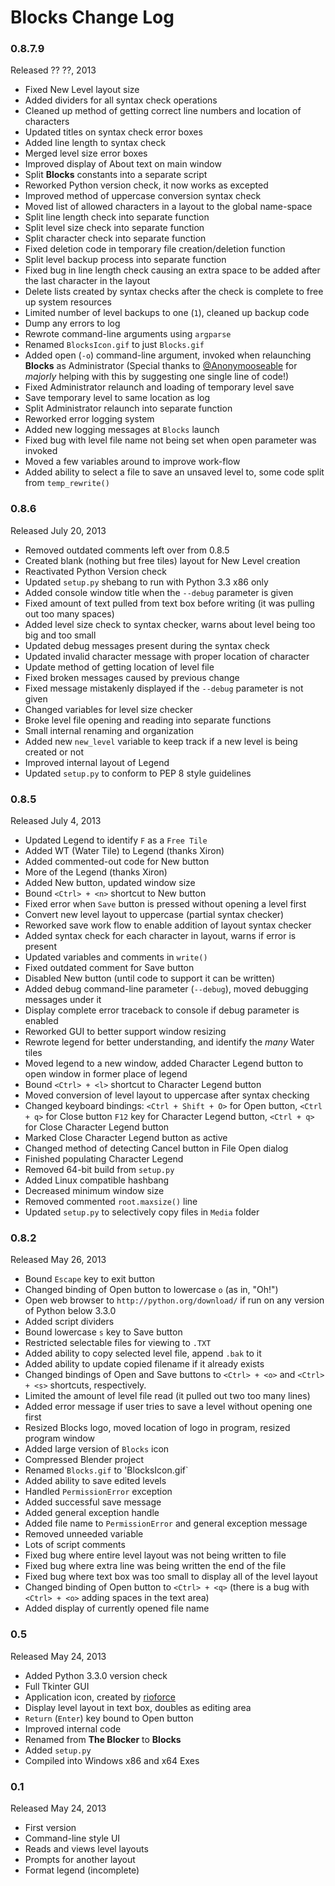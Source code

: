 Blocks Change Log
=================

### 0.8.7.9 ###
Released ?? ??, 2013

* Fixed New Level layout size
* Added dividers for all syntax check operations
* Cleaned up method of getting correct line numbers and location of characters
* Updated titles on syntax check error boxes
* Added line length to syntax check
* Merged level size error boxes
* Improved display of About text on main window
* Split **Blocks** constants into a separate script
* Reworked Python version check, it now works as excepted
* Improved method of uppercase conversion syntax check 
* Moved list of allowed characters in a layout to the global name-space
* Split line length check into separate function
* Split level size check into separate function
* Split character check into separate function
* Fixed deletion code in temporary file creation/deletion function
* Split level backup process into separate function
* Fixed bug in line length check causing an extra space to be added after the last character in the layout
* Delete lists created by syntax checks after the check is complete to free up system resources 
* Limited number of level backups to one (`1`), cleaned up backup code
* Dump any errors to log
* Rewrote command-line arguments using `argparse`
* Renamed `BlocksIcon.gif` to just `Blocks.gif`
* Added open (`-o`) command-line argument, invoked when relaunching **Blocks** as Administrator (Special thanks to 
[@Anonymooseable](https://github.com/Anonymooseable) for _majorly_ helping with this by suggesting one single line of code!)
* Fixed Administrator relaunch and loading of temporary level save
* Save temporary level to same location as log
* Split Administrator relaunch into separate function 
* Reworked error logging system
* Added new logging messages at `Blocks` launch
* Fixed bug with level file name not being set when open parameter was invoked
* Moved a few variables around to improve work-flow
* Added ability to select a file to save an unsaved level to, some code split from `temp_rewrite()`

### 0.8.6 ###
Released July 20, 2013

* Removed outdated comments left over from 0.8.5
* Created blank (nothing but free tiles) layout for New Level creation
* Reactivated Python Version check
* Updated `setup.py` shebang to run with Python 3.3 x86 only
* Added console window title when the ``--debug`` parameter is given
* Fixed amount of text pulled from text box before writing (it was pulling out too many spaces)
* Added level size check to syntax checker, warns about level being too big and too small
* Updated debug messages present during the syntax check
* Updated invalid character message with proper location of character
* Update method of getting location of level file
* Fixed broken messages caused by previous change
* Fixed message mistakenly displayed if the ``--debug`` parameter is not given
* Changed variables for level size checker
* Broke level file opening and reading into separate functions
* Small internal renaming and organization
* Added new `new_level` variable to keep track if a new level is being created or not
* Improved internal layout of Legend
* Updated `setup.py` to conform to PEP 8 style guidelines

### 0.8.5 ###
Released July 4, 2013

* Updated Legend to identify `F` as a `Free Tile`
* Added WT (Water Tile) to Legend (thanks Xiron)
* Added commented-out code for New button
* More of the Legend (thanks Xiron)
* Added New button, updated window size
* Bound `<Ctrl> + <n>` shortcut to New button
* Fixed error when `Save` button is pressed without opening a level first
* Convert new level layout to uppercase (partial syntax checker)
* Reworked save work flow to enable addition of layout syntax checker
* Added syntax check for each character in layout, warns if error is present
* Updated variables and comments in `write()`
* Fixed outdated comment for Save button
* Disabled New button (until code to support it can be written)
* Added debug command-line parameter (`--debug`), moved debugging messages under it
* Display complete error traceback to console if debug parameter is enabled
* Reworked GUI to better support window resizing
* Rewrote legend for better understanding, and identify the _many_ Water tiles
* Moved legend to a new window, added Character Legend button to open window in former place of legend
* Bound `<Ctrl> + <l>` shortcut to Character Legend button
* Moved conversion of level layout to uppercase after syntax checking
* Changed keyboard bindings: `<Ctrl + Shift + O>` for Open button, `<Ctrl + q>` for Close button
`F12` key for Character Legend button, `<Ctrl + q>` for Close Character Legend button
* Marked Close Character Legend button as active
* Changed method of detecting Cancel button in File Open dialog
* Finished populating Character Legend
* Removed 64-bit build from `setup.py`
* Added Linux compatible hashbang
* Decreased minimum window size
* Removed commented `root.maxsize()` line
* Updated `setup.py` to selectively copy files in `Media` folder

### 0.8.2 ###
Released May 26, 2013

* Bound `Escape` key to exit button
* Changed binding of Open button to lowercase `o` (as in, "Oh!")
* Open web browser to `http://python.org/download/` if run on any version of Python below 3.3.0
* Added script dividers 
* Bound lowercase `s` key to Save button
* Restricted selectable files for viewing to `.TXT`
* Added ability to copy selected level file, append `.bak` to it
* Added ability to update copied filename if it already exists
* Changed bindings of Open and Save buttons to `<Ctrl> + <o>` and `<Ctrl> + <s>` shortcuts, respectively. 
* Limited the amount of level file read (it pulled out two too many lines)
* Added error message if user tries to save a level without opening one first
* Resized Blocks logo, moved location of logo in program, resized program window
* Added large version of `Blocks` icon
* Compressed Blender project
* Renamed `Blocks.gif` to 'BlocksIcon.gif`
* Added ability to save edited levels
* Handled `PermissionError` exception
* Added successful save message
* Added general exception handle
* Added file name to `PermissionError` and general exception message
* Removed unneeded variable
* Lots of script comments
* Fixed bug where entire level layout was not being written to file
* Fixed bug where extra line was being written the end of the file
* Fixed bug where text box was too small to display all of the level layout
* Changed binding of Open button to `<Ctrl> + <q>` (there is a bug with `<Ctrl> + <o>` adding spaces in the text area)
* Added display of currently opened file name

### 0.5 ###
Released May 24, 2013

* Added Python 3.3.0 version check
* Full Tkinter GUI
* Application icon, created by [rioforce](http://rioforce.wordpress.com)
* Display level layout in text box, doubles as editing area
* `Return` (`Enter`) key bound to Open button
* Improved internal code
* Renamed from **The Blocker** to **Blocks**
* Added `setup.py`
* Compiled into Windows x86 and x64 Exes

### 0.1 ###
Released May 24, 2013

* First version
* Command-line style UI
* Reads and views level layouts
* Prompts for another layout
* Format legend (incomplete)